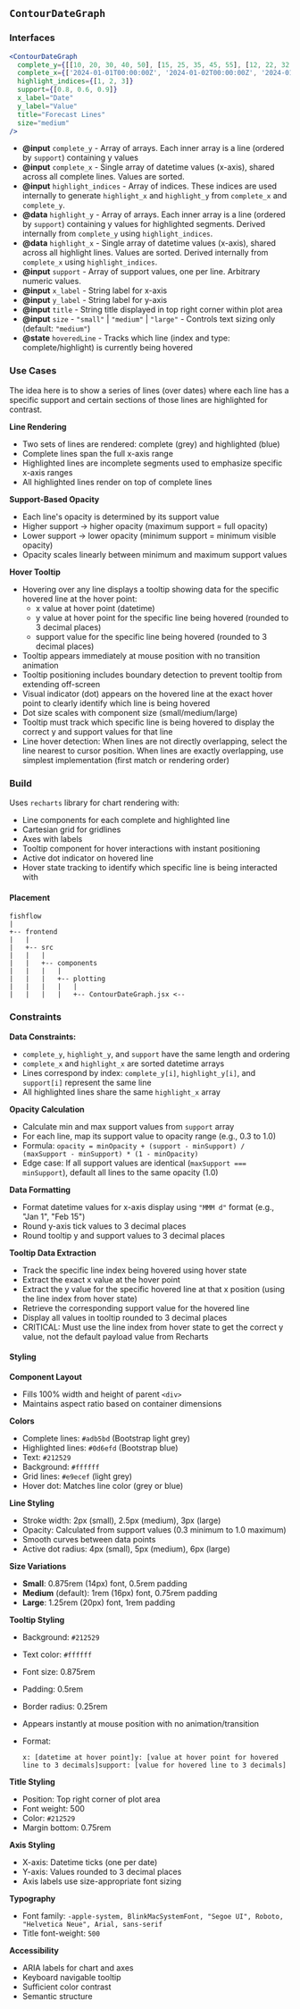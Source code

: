 ## `ContourDateGraph`

### Interfaces

```jsx
<ContourDateGraph
  complete_y={[[10, 20, 30, 40, 50], [15, 25, 35, 45, 55], [12, 22, 32, 42, 52]]}
  complete_x={['2024-01-01T00:00:00Z', '2024-01-02T00:00:00Z', '2024-01-03T00:00:00Z', '2024-01-04T00:00:00Z', '2024-01-05T00:00:00Z']}
  highlight_indices={[1, 2, 3]}
  support={[0.8, 0.6, 0.9]}
  x_label="Date"
  y_label="Value"
  title="Forecast Lines"
  size="medium"
/>
```

- **@input** `complete_y` - Array of arrays. Each inner array is a line (ordered by `support`) containing y values
- **@input** `complete_x` - Single array of datetime values (x-axis), shared across all complete lines. Values are sorted.
- **@input** `highlight_indices` - Array of indices. These indices are used internally to generate `highlight_x` and `highlight_y` from `complete_x` and `complete_y`.
- **@data** `highlight_y` - Array of arrays. Each inner array is a line (ordered by `support`) containing y values for highlighted segments. Derived internally from `complete_y` using `highlight_indices`.
- **@data** `highlight_x` - Single array of datetime values (x-axis), shared across all highlight lines. Values are sorted. Derived internally from `complete_x` using `highlight_indices`.
- **@input** `support` - Array of support values, one per line. Arbitrary numeric values.
- **@input** `x_label` - String label for x-axis
- **@input** `y_label` - String label for y-axis
- **@input** `title` - String title displayed in top right corner within plot area
- **@input** `size` - `"small"` | `"medium"` | `"large"` - Controls text sizing only (default: `"medium"`)
- **@state** `hoveredLine` - Tracks which line (index and type: complete/highlight) is currently being hovered
### Use Cases

The idea here is to show a series of lines (over dates) where each line has a specific support and certain sections of those lines are highlighted for contrast. 

**Line Rendering**

- Two sets of lines are rendered: complete (grey) and highlighted (blue)
- Complete lines span the full x-axis range
- Highlighted lines are incomplete segments used to emphasize specific x-axis ranges
- All highlighted lines render on top of complete lines

**Support-Based Opacity**

- Each line's opacity is determined by its support value
- Higher support → higher opacity (maximum support = full opacity)
- Lower support → lower opacity (minimum support = minimum visible opacity)
- Opacity scales linearly between minimum and maximum support values

**Hover Tooltip**

- Hovering over any line displays a tooltip showing data for the specific hovered line at the hover point:
    - x value at hover point (datetime)
    - y value at hover point for the specific line being hovered (rounded to 3 decimal places)
    - support value for the specific line being hovered (rounded to 3 decimal places)
- Tooltip appears immediately at mouse position with no transition animation
- Tooltip positioning includes boundary detection to prevent tooltip from extending off-screen
- Visual indicator (dot) appears on the hovered line at the exact hover point to clearly identify which line is being hovered
- Dot size scales with component size (small/medium/large)
- Tooltip must track which specific line is being hovered to display the correct y and support values for that line
- Line hover detection: When lines are not directly overlapping, select the line nearest to cursor position. When lines are exactly overlapping, use simplest implementation (first match or rendering order)

### Build

Uses `recharts` library for chart rendering with:

- Line components for each complete and highlighted line
- Cartesian grid for gridlines
- Axes with labels
- Tooltip component for hover interactions with instant positioning
- Active dot indicator on hovered line
- Hover state tracking to identify which specific line is being interacted with

#### Placement

```
fishflow
|
+-- frontend
|   |
|   +-- src
|   |   |
|   |   +-- components
|   |   |   |
|   |   |   +-- plotting
|   |   |   |   |
|   |   |   |   +-- ContourDateGraph.jsx <--
```

### Constraints

**Data Constraints:**

- `complete_y`, `highlight_y`, and `support` have the same length and ordering
- `complete_x` and `highlight_x` are sorted datetime arrays
- Lines correspond by index: `complete_y[i]`, `highlight_y[i]`, and `support[i]` represent the same line
- All highlighted lines share the same `highlight_x` array

**Opacity Calculation**

- Calculate min and max support values from `support` array
- For each line, map its support value to opacity range (e.g., 0.3 to 1.0)
- Formula: `opacity = minOpacity + (support - minSupport) / (maxSupport - minSupport) * (1 - minOpacity)`
- Edge case: If all support values are identical (`maxSupport === minSupport`), default all lines to the same opacity (1.0)

**Data Formatting**

- Format datetime values for x-axis display using `"MMM d"` format (e.g., "Jan 1", "Feb 15")
- Round y-axis tick values to 3 decimal places
- Round tooltip y and support values to 3 decimal places

**Tooltip Data Extraction**

- Track the specific line index being hovered using hover state
- Extract the exact x value at the hover point
- Extract the y value for the specific hovered line at that x position (using the line index from hover state)
- Retrieve the corresponding support value for the hovered line
- Display all values in tooltip rounded to 3 decimal places
- CRITICAL: Must use the line index from hover state to get the correct y value, not the default payload value from Recharts
#### Styling

**Component Layout**

- Fills 100% width and height of parent `<div>`
- Maintains aspect ratio based on container dimensions

**Colors**

- Complete lines: `#adb5bd` (Bootstrap light grey)
- Highlighted lines: `#0d6efd` (Bootstrap blue)
- Text: `#212529`
- Background: `#ffffff`
- Grid lines: `#e9ecef` (light grey)
- Hover dot: Matches line color (grey or blue)

**Line Styling**

- Stroke width: 2px (small), 2.5px (medium), 3px (large)
- Opacity: Calculated from support values (0.3 minimum to 1.0 maximum)
- Smooth curves between data points
- Active dot radius: 4px (small), 5px (medium), 6px (large)

**Size Variations**

- **Small**: 0.875rem (14px) font, 0.5rem padding
- **Medium** (default): 1rem (16px) font, 0.75rem padding
- **Large**: 1.25rem (20px) font, 1rem padding

**Tooltip Styling**

- Background: `#212529`
- Text color: `#ffffff`
- Font size: 0.875rem
- Padding: 0.5rem
- Border radius: 0.25rem
- Appears instantly at mouse position with no animation/transition
- Format:
    
    ```
    x: [datetime at hover point]y: [value at hover point for hovered line to 3 decimals]support: [value for hovered line to 3 decimals]
    ```
    

**Title Styling**

- Position: Top right corner of plot area
- Font weight: 500
- Color: `#212529`
- Margin bottom: 0.75rem

**Axis Styling**

- X-axis: Datetime ticks (one per date)
- Y-axis: Values rounded to 3 decimal places
- Axis labels use size-appropriate font sizing

**Typography**

- Font family: `-apple-system, BlinkMacSystemFont, "Segoe UI", Roboto, "Helvetica Neue", Arial, sans-serif`
- Title font-weight: `500`

**Accessibility**

- ARIA labels for chart and axes
- Keyboard navigable tooltip
- Sufficient color contrast
- Semantic structure